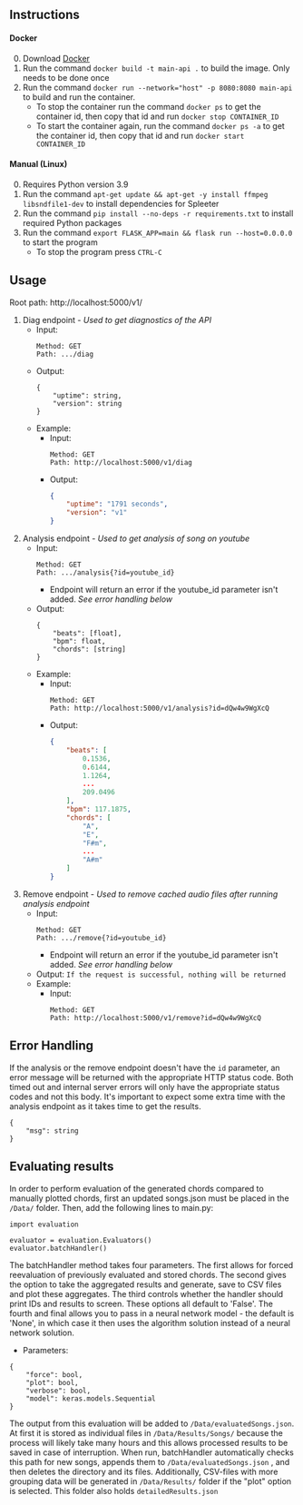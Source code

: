 ## Instructions
#### Docker
0. Download [Docker](https://docs.docker.com/get-docker/)
1. Run the command ```docker build -t main-api .``` to build the image. Only needs to be done once
2. Run the command ```docker run --network="host" -p 8080:8080 main-api``` to build and run the container.
    - To stop the container run the command ```docker ps``` to get the container id, then copy that id and run ```docker stop CONTAINER_ID```
    - To start the container again, run the command ```docker ps -a``` to get the container id, then copy that id and run ```docker start CONTAINER_ID```

#### Manual (Linux)
0. Requires Python version 3.9
1. Run the command ```apt-get update && apt-get -y install ffmpeg libsndfile1-dev``` to install dependencies for Spleeter
2. Run the command ```pip install --no-deps -r requirements.txt``` to install required Python packages
3. Run the command ```export FLASK_APP=main && flask run --host=0.0.0.0``` to start the program
    - To stop the program press ```CTRL-C```

## Usage
Root path: http://localhost:5000/v1/

1. Diag endpoint - *Used to get diagnostics of the API*
    - Input:
        ```
        Method: GET
        Path: .../diag
        ```
    - Output:
        ```
        {
            "uptime": string,
            "version": string
        }
        ```
    - Example:
        - Input:
            ```
            Method: GET
            Path: http://localhost:5000/v1/diag
            ```
        - Output:
            ```json
            {
                "uptime": "1791 seconds",
                "version": "v1"
            }
            ```
2. Analysis endpoint - *Used to get analysis of song on youtube*
    - Input:
        ```
        Method: GET
        Path: .../analysis{?id=youtube_id}
        ```
        - Endpoint will return an error if the youtube_id parameter isn't added. *See error handling below*
    - Output:
        ```
        {
            "beats": [float],
            "bpm": float,
            "chords": [string]
        }
        ```
    - Example:
        - Input:
            ```
            Method: GET
            Path: http://localhost:5000/v1/analysis?id=dQw4w9WgXcQ
            ```
        - Output:
            ```json
            {
                "beats": [
                    0.1536,
                    0.6144,
                    1.1264,
                    ...
                    209.0496
                ],
                "bpm": 117.1875,
                "chords": [
                    "A",
                    "E",
                    "F#m",
                    ...
                    "A#m"
                ]
            }
            ```
3. Remove endpoint - *Used to remove cached audio files after running analysis endpoint*
    - Input:
        ```
        Method: GET
        Path: .../remove{?id=youtube_id}
        ```
        - Endpoint will return an error if the youtube_id parameter isn't added. *See error handling below*
    - Output:
        ```If the request is successful, nothing will be returned```
    - Example:
        - Input:
            ```
            Method: GET
            Path: http://localhost:5000/v1/remove?id=dQw4w9WgXcQ
            ```

## Error Handling
If the analysis or the remove endpoint doesn't have the ```id``` parameter, an error message will be returned with the appropriate HTTP status code. Both timed out and internal server errors will only have the appropriate status codes and not this body. It's important to expect some extra time with the analysis endpoint as it takes time to get the results.
```
{
    "msg": string
}
```

## Evaluating results
In order to perform evaluation of the generated chords compared to manually plotted chords, first an updated songs.json must be placed in the ```/Data/``` folder. Then, add the following lines to main.py:
```
import evaluation

evaluator = evaluation.Evaluators()
evaluator.batchHandler()
```
The batchHandler method takes four parameters. The first allows for forced reevaluation of previously evaluated and stored chords. The second gives the option to take the aggregated results and generate, save to CSV files and plot these aggregates. The third controls whether the handler should print IDs and results to screen. These options all default to 'False'. The fourth and final allows you to pass in a neural network model - the default is 'None', in which case it then uses the algorithm solution instead of a neural network solution.

- Parameters:
```
{
    "force": bool,
    "plot": bool,
    "verbose": bool,
    "model": keras.models.Sequential
}
```

The output from this evaluation will be added to ```/Data/evaluatedSongs.json```. At first it is stored as individual files in ```/Data/Results/Songs/``` because the process will likely take many hours and this allows processed results to be saved in case of interruption. When run, batchHandler automatically checks this path for new songs, appends them to ```/Data/evaluatedSongs.json``` , and then deletes the directory and its files. Additionally, CSV-files with more grouping data will be generated in ```/Data/Results/``` folder if the "plot" option is selected. This folder also holds ```detailedResults.json```